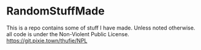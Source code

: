 # RandomStuffMade
This is a repo contains some of stuff I have made. Unless noted otherwise. all code is under the Non-Violent Public License.
https://git.pixie.town/thufie/NPL
